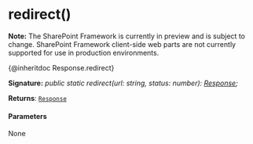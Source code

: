 # redirect()
**Note:** The SharePoint Framework is currently in preview and is subject to change. SharePoint Framework client-side web parts are not currently supported for use in production environments.



{@inheritdoc Response.redirect}

**Signature:** _public static redirect(url: string, status: number): [Response](../whatwg-fetch.api/class/response.md);_

**Returns**: [`Response`](../whatwg-fetch.api/class/response.md)





#### Parameters
None


